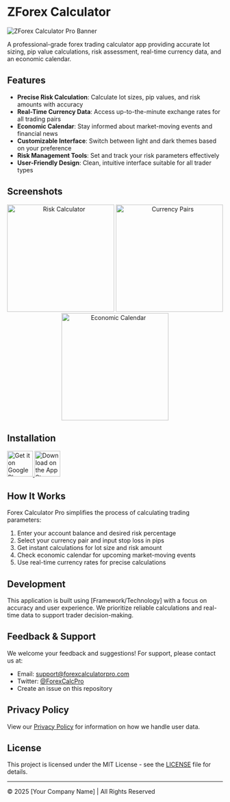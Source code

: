 # ZForex Calculator

![ZForex Calculator Pro Banner](assets/banner.png)

A professional-grade forex trading calculator app providing accurate lot sizing, pip value calculations, risk assessment, real-time currency data, and an economic calendar.

## Features

- **Precise Risk Calculation**: Calculate lot sizes, pip values, and risk amounts with accuracy
- **Real-Time Currency Data**: Access up-to-the-minute exchange rates for all trading pairs
- **Economic Calendar**: Stay informed about market-moving events and financial news
- **Customizable Interface**: Switch between light and dark themes based on your preference
- **Risk Management Tools**: Set and track your risk parameters effectively
- **User-Friendly Design**: Clean, intuitive interface suitable for all trader types

## Screenshots

<div align="center">
  <img src="assets/screenshot-1.png" alt="Risk Calculator" width="250"/>
  <img src="assets/screenshot-2.png" alt="Currency Pairs" width="250"/>
  <img src="assets/screenshot-3.png" alt="Economic Calendar" width="250"/>
</div>

## Installation

<a href="https://play.google.com/store/apps/details?id=com.yourcompany.forexcalculatorpro">
  <img src="assets/google-play-badge.png" alt="Get it on Google Play" height="60"/>
</a>
<a href="https://apps.apple.com/app/forex-calculator-pro/id0123456789">
  <img src="assets/app-store-badge.png" alt="Download on the App Store" height="60"/>
</a>

## How It Works

Forex Calculator Pro simplifies the process of calculating trading parameters:

1. Enter your account balance and desired risk percentage
2. Select your currency pair and input stop loss in pips
3. Get instant calculations for lot size and risk amount
4. Check economic calendar for upcoming market-moving events
5. Use real-time currency rates for precise calculations

## Development

This application is built using [Framework/Technology] with a focus on accuracy and user experience. We prioritize reliable calculations and real-time data to support trader decision-making.

## Feedback & Support

We welcome your feedback and suggestions! For support, please contact us at:

- Email: support@forexcalculatorpro.com
- Twitter: [@ForexCalcPro](https://twitter.com/ForexCalcPro)
- Create an issue on this repository

## Privacy Policy

View our [Privacy Policy](privacy-policy.md) for information on how we handle user data.

## License

This project is licensed under the MIT License - see the [LICENSE](LICENSE) file for details.

---

© 2025 [Your Company Name] | All Rights Reserved

